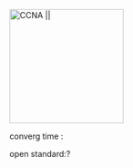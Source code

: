 
<a href="link"><img src="https://github.com/amin-amani/CCNA/commit/6a3ba9eab205da0fea284972e64604113447feea" alt="CCNA ||" width="200"/></a>

converg time :

open standard:?

